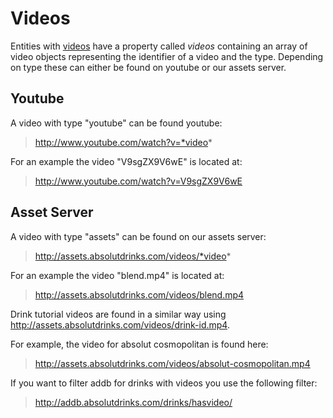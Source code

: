 ﻿Videos
============
Entities with <a href="/drinks-api/docs/v1/general/video-reference">videos</a> have a property called *videos* containing an array of video objects representing the identifier of a video and the type. Depending on type these can either be found on youtube or our assets server. 

<h2 id="asset-server">Youtube</h2>
A video with type "youtube" can be found youtube: 

> http://www.youtube.com/watch?v=*video*

For an example the video "V9sgZX9V6wE" is located at:

> http://www.youtube.com/watch?v=V9sgZX9V6wE

<h2 id="asset-server">Asset Server</h2>
A video with type "assets" can be found on our assets server: 

> http://assets.absolutdrinks.com/videos/*video*

For an example the video "blend.mp4" is located at:

> http://assets.absolutdrinks.com/videos/blend.mp4

Drink tutorial videos are found in a similar way using http://assets.absolutdrinks.com/videos/drink-id.mp4. 

For example, the video for absolut cosmopolitan is found here:

> http://assets.absolutdrinks.com/videos/absolut-cosmopolitan.mp4

If you want to filter addb for drinks with videos you use the following filter:

> http://addb.absolutdrinks.com/drinks/hasvideo/


